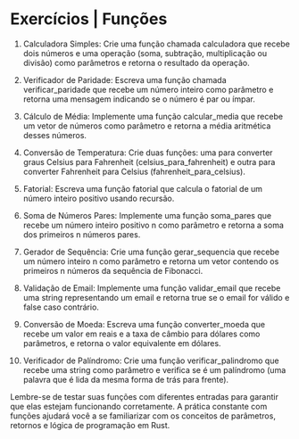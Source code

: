 # Exercícios | Funções

1. Calculadora Simples:
Crie uma função chamada calculadora que recebe dois números e uma operação (soma, subtração, multiplicação ou divisão) como parâmetros e retorna o resultado da operação.

2. Verificador de Paridade:
Escreva uma função chamada verificar_paridade que recebe um número inteiro como parâmetro e retorna uma mensagem indicando se o número é par ou ímpar.

3. Cálculo de Média:
Implemente uma função calcular_media que recebe um vetor de números como parâmetro e retorna a média aritmética desses números.

4. Conversão de Temperatura:
Crie duas funções: uma para converter graus Celsius para Fahrenheit (celsius_para_fahrenheit) e outra para converter Fahrenheit para Celsius (fahrenheit_para_celsius).

5. Fatorial:
Escreva uma função fatorial que calcula o fatorial de um número inteiro positivo usando recursão.

6. Soma de Números Pares:
Implemente uma função soma_pares que recebe um número inteiro positivo n como parâmetro e retorna a soma dos primeiros n números pares.

7. Gerador de Sequência:
Crie uma função gerar_sequencia que recebe um número inteiro n como parâmetro e retorna um vetor contendo os primeiros n números da sequência de Fibonacci.

8. Validação de Email:
Implemente uma função validar_email que recebe uma string representando um email e retorna true se o email for válido e false caso contrário.

9. Conversão de Moeda:
Escreva uma função converter_moeda que recebe um valor em reais e a taxa de câmbio para dólares como parâmetros, e retorna o valor equivalente em dólares.

10. Verificador de Palíndromo:
Crie uma função verificar_palindromo que recebe uma string como parâmetro e verifica se é um palíndromo (uma palavra que é lida da mesma forma de trás para frente).

Lembre-se de testar suas funções com diferentes entradas para garantir que elas estejam funcionando corretamente. A prática constante com funções ajudará você a se familiarizar com os conceitos de parâmetros, retornos e lógica de programação em Rust.